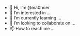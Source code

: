- 👋 Hi, I’m @ma0hoer
- 👀 I’m interested in ...
- 🌱 I’m currently learning ...
- 💞️ I’m looking to collaborate on ...
- 📫 How to reach me ...

<!---
ma0hoer/ma0hoer is a ✨ special ✨ repository because its `README.md` (this file) appears on your GitHub profile.
You can click the Preview link to take a look at your changes.
--->
